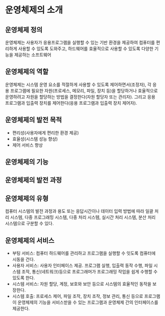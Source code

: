 # 운영체제의 소개  

## 운영체제 정의  
 운영체제는 사용자가 응용프로그램을 실행할 수 있는 기반 환경을 제공하여 컴퓨터를 편리하게 사용할 수 있도록 도와주고, 하드웨어를 효율적으로 사용할 수 있도록 다양한 기능을 제공하는 소프트웨어  

## 운영체제의 역할  
 운영체제는 시스템 운영 요소를 적절하게 사용할 수 있도록 제어하면서(조정자), 각 응용 프로그램에 필요한 자원(프로세스, 메모리, 파일, 장치 등)을 할당하거나 효율적으로 운영하려고 자원을 할당하는 방법을 결정한다(자원 할당자 또는 관리자). 그리고 응용 프로그램과 입출력 장치를 제어한다(응용 프로그램과 입출력 장치 제어자).  

## 운영체제의 발전 목적  
 - 편리성(사용자에게 편리한 환경 제공)  
 - 효율성(시스템 성능 향상)  
 - 제어 서비스 향상  

## 운영체제의 기능  

## 운영체제의 발전 과정  

## 운영체제의 유형  
 컴퓨터 시스템의 발전 과정과 용도 또는 응답시간이나 데이터 입력 방법에 따라 일괄 처리 시스템, 다중 프로그래밍 시스템, 다중 처리 시스템, 실시간 처리 시스템, 분산 처리 시스템으로 구분할 수 있다.  

## 운영체제의 서비스  
 - 부팅 서비스: 컴퓨터 하드웨어를 관리하고 프로그램을 실행할 수 잇도록 컴퓨터에 시동을 건다.  
 - 사용자 서비스: 사용자 인터페이스 제공. 프로그램 실행, 입출력 동작 수행, 파일 시스템 조작, 통신(네트워크)등으로 프로그래머가 프로그래밍 작업을 쉽게 수행할 수 있도록 한다.  
 - 시스템 서비스: 자원 할당, 계정, 보호와 보안 등으로 시스템의 효율적인 동작을 보장한다.  
 - 시스템 호출: 프로세스 제어, 파일 조작, 장치 조작, 정보 관리, 통신 등으로 프로그램이 운영체제의 기능을 서비스받을 수 있는 프로그램과 운영체제 간의 인터페이스를 제공한다.  
